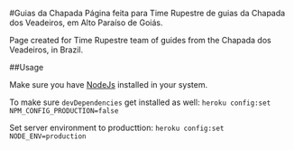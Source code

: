 #Guias da Chapada
Página feita para Time Rupestre de guias da Chapada dos Veadeiros, em Alto Paraíso de Goiás.

Page created for Time Rupestre team of guides from the Chapada dos Veadeiros, in Brazil.

##Usage

Make sure you have [NodeJs](http://nodejs.org) installed in your system.

To make sure `devDependencies` get installed as well: 
`heroku config:set NPM_CONFIG_PRODUCTION=false`

Set server environment to producttion: 
`heroku config:set NODE_ENV=production`
